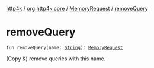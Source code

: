 [http4k](../../index.md) / [org.http4k.core](../index.md) / [MemoryRequest](index.md) / [removeQuery](./remove-query.md)

# removeQuery

`fun removeQuery(name: `[`String`](https://kotlinlang.org/api/latest/jvm/stdlib/kotlin/-string/index.html)`): `[`MemoryRequest`](index.md)

(Copy &amp;) remove queries with this name.

